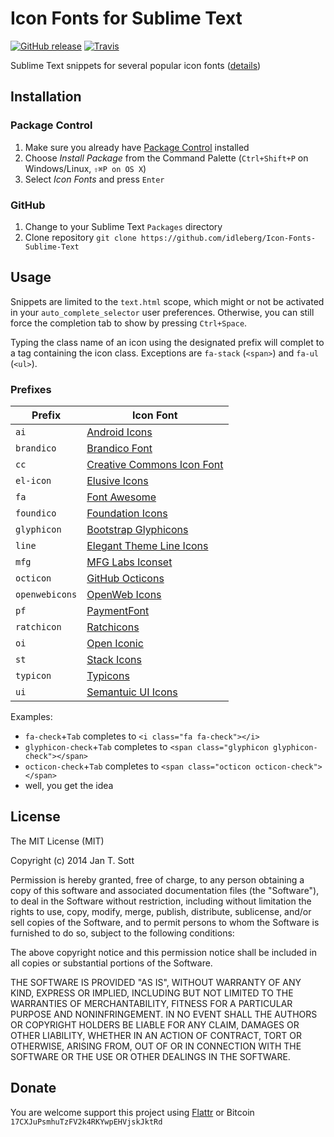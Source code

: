 # Icon Fonts for Sublime Text

[![GitHub release](https://img.shields.io/github/release/idleberg/Icon-Fonts-Sublime-Text.svg?style=flat-square)](https://github.com/idleberg/Icon-Fonts-Sublime-Text/releases)
[![Travis](https://img.shields.io/travis/idleberg/Icon-Fonts-Sublime-Text.svg?style=flat-square)](https://travis-ci.org/idleberg/Icon-Fonts-Sublime-Text)

Sublime Text snippets for several popular icon fonts ([details](#prefixes))

## Installation

### Package Control

1. Make sure you already have [Package Control](http://wbond.net/sublime_packages/package_control/) installed
2. Choose *Install Package* from the Command Palette (`Ctrl+Shift+P` on Windows/Linux, `⇧⌘P on OS X`)
3. Select *Icon Fonts* and press `Enter`

### GitHub

1. Change to your Sublime Text `Packages` directory
2. Clone repository `git clone https://github.com/idleberg/Icon-Fonts-Sublime-Text`

## Usage

Snippets are limited to the `text.html` scope, which might or not be activated in your `auto_complete_selector` user preferences. Otherwise, you can still force the completion tab to show by pressing `Ctrl+Space`.

Typing the class name of an icon using the designated prefix will complet to a tag containing the icon class. Exceptions are `fa-stack` (`<span>`) and `fa-ul` (`<ul>`).

### Prefixes

Prefix         | Icon Font
---------------|----------
`ai`           | [Android Icons](http://www.androidicons.com/)
`brandico`     | [Brandico Font](https://github.com/fontello/brandico.font)
`cc`           | [Creative Commons Icon Font](http://cc-icons.github.io/)
`el-icon`      | [Elusive Icons](http://shoestrap.org/downloads/elusive-icons-webfont/)
`fa`           | [Font Awesome](http://fontawesome.io/)
`foundico`     | [Foundation Icons](http://zurb.com/playground/foundation-icons)
`glyphicon`    | [Bootstrap Glyphicons](http://getbootstrap.com/components/#glyphicons)
`line`         | [Elegant Theme Line Icons](http://www.elegantthemes.com/blog/resources/how-to-use-and-embed-an-icon-fonts-on-your-website)
`mfg`          | [MFG Labs Iconset](http://mfglabs.github.io/mfglabs-iconset/)
`octicon`      | [GitHub Octicons](https://octicons.github.com/)
`openwebicons` | [OpenWeb Icons](http://pfefferle.github.io/openwebicons/)
`pf`           | [PaymentFont](http://paymentfont.io/)
`ratchicon`    | [Ratchicons](http://goratchet.com/components/#ratchicons)
`oi`           | [Open Iconic](https://useiconic.com/open/)
`st`           | [Stack Icons](http://stackicons.com/)
`typicon`      | [Typicons](http://typicons.com/)
`ui`           | [Semantuic UI Icons](http://semantic-ui.com/elements/icon.html)

Examples:

* `fa-check`+`Tab` completes to `<i class="fa fa-check"></i>`
* `glyphicon-check`+`Tab` completes to `<span class="glyphicon glyphicon-check"></span>`
* `octicon-check`+`Tab` completes to `<span class="octicon octicon-check"></span>`
* well, you get the idea

## License

The MIT License (MIT)

Copyright (c) 2014 Jan T. Sott

Permission is hereby granted, free of charge, to any person obtaining a copy of this software and associated documentation files (the "Software"), to deal in the Software without restriction, including without limitation the rights to use, copy, modify, merge, publish, distribute, sublicense, and/or sell copies of the Software, and to permit persons to whom the Software is furnished to do so, subject to the following conditions:

The above copyright notice and this permission notice shall be included in all copies or substantial portions of the Software.

THE SOFTWARE IS PROVIDED "AS IS", WITHOUT WARRANTY OF ANY KIND, EXPRESS OR IMPLIED, INCLUDING BUT NOT LIMITED TO THE WARRANTIES OF MERCHANTABILITY, FITNESS FOR A PARTICULAR PURPOSE AND NONINFRINGEMENT. IN NO EVENT SHALL THE AUTHORS OR COPYRIGHT HOLDERS BE LIABLE FOR ANY CLAIM, DAMAGES OR OTHER LIABILITY, WHETHER IN AN ACTION OF CONTRACT, TORT OR OTHERWISE, ARISING FROM, OUT OF OR IN CONNECTION WITH THE SOFTWARE OR THE USE OR OTHER DEALINGS IN THE SOFTWARE.

## Donate

You are welcome support this project using [Flattr](https://flattr.com/submit/auto?user_id=idleberg&url=https://github.com/idleberg/Icon-Fonts-Sublime-Text) or Bitcoin `17CXJuPsmhuTzFV2k4RKYwpEHVjskJktRd`
